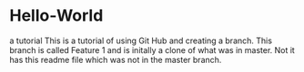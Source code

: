 # Hello-World
a tutorial
This is a tutorial of using Git Hub and creating a branch.  This branch is called Feature 1 and is initally a clone of what was in master.  Not it has this readme file which was not in the master branch.

